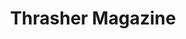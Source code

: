 ---
layout: post
title: Thrasher Magazine

boneWarsFrom: <span>late</span> 2002
boneWarsTo: <span>mid</span> 2005

webArchive: http://web.archive.org/web/20030321172701/http://www.thrashermagazine.com/
presentDay: http://www.thrashermagazine.com/

fieldPaleontologist: fakednostalgia

fossilOne: /fossils/thrashermagazine-fossil--one.png
fossilTwo: /fossils/thrashermagazine-fossil--two.png
fossilThree: /fossils/thrashermagazine-fossil--three.png

exhibitBackground: '#aeae82'
exhibitOne: /exhibits/thrashermagazine-exhibit--one.png
exhibitTwo: /exhibits/thrashermagazine-exhibit--two.png
exhibitThree: /exhibits/thrashermagazine-exhibit--three.png
exhibitFour: /exhibits/thrashermagazine-exhibit--four.png
---